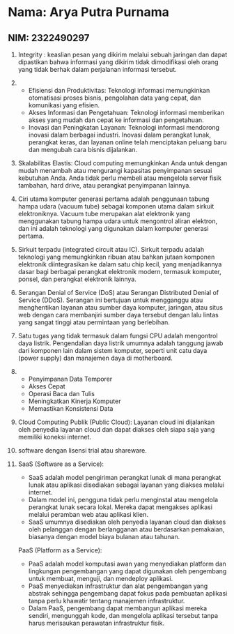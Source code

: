 # Nama: Arya Putra Purnama
## NIM: 2322490297

1. Integrity : keaslian pesan yang dikirim melalui sebuah jaringan dan dapat dipastikan bahwa informasi yang dikirim tidak dimodifikasi oleh orang yang tidak berhak dalam perjalanan informasi tersebut.

2. - Efisiensi dan Produktivitas: Teknologi informasi memungkinkan otomatisasi proses bisnis, pengolahan data yang cepat, dan komunikasi yang efisien.
   - Akses Informasi dan Pengetahuan: Teknologi informasi memberikan akses yang mudah dan cepat ke informasi dan pengetahuan. 
   - Inovasi dan Peningkatan Layanan: Teknologi informasi mendorong inovasi dalam berbagai industri. Inovasi dalam perangkat lunak, perangkat keras, dan layanan online telah menciptakan peluang baru dan mengubah cara bisnis 		  dijalankan. 

3. Skalabilitas Elastis: Cloud computing memungkinkan Anda untuk dengan mudah menambah atau mengurangi kapasitas penyimpanan sesuai kebutuhan Anda. Anda tidak perlu membeli atau mengelola server fisik tambahan, hard drive, atau perangkat penyimpanan lainnya. 

4. Ciri utama komputer generasi pertama adalah penggunaan tabung hampa udara (vacuum tube) sebagai komponen utama dalam sirkuit elektroniknya. Vacuum tube merupakan alat elektronik yang menggunakan tabung hampa udara untuk mengontrol aliran elektron, dan ini adalah teknologi yang digunakan dalam komputer generasi pertama.

5.  Sirkuit terpadu (integrated circuit atau IC). Sirkuit terpadu adalah teknologi yang memungkinkan ribuan atau bahkan jutaan komponen elektronik diintegrasikan ke dalam satu chip kecil, yang menjadikannya dasar bagi berbagai perangkat elektronik modern, termasuk komputer, ponsel, dan perangkat elektronik lainnya.

6.  Serangan Denial of Service (DoS) atau Serangan Distributed Denial of Service (DDoS). Serangan ini bertujuan untuk mengganggu atau menghentikan layanan atau sumber daya komputer, jaringan, atau situs web dengan cara membanjiri sumber daya tersebut dengan lalu lintas yang sangat tinggi atau permintaan yang berlebihan.

7. Satu tugas yang tidak termasuk dalam fungsi CPU adalah mengontrol daya listrik. Pengendalian daya listrik umumnya adalah tanggung jawab dari komponen lain dalam sistem komputer, seperti unit catu daya (power supply) dan manajemen daya di motherboard. 

8. - Penyimpanan Data Temporer
   - Akses Cepat
   - Operasi Baca dan Tulis
   - Meningkatkan Kinerja Komputer
   - Memastikan Konsistensi Data

9. Cloud Computing Publik (Public Cloud): Layanan cloud ini dijalankan oleh penyedia layanan cloud dan dapat diakses oleh siapa saja yang memiliki koneksi internet.

10.  software dengan lisensi trial atau shareware.

11. SaaS (Software as a Service):
	- SaaS adalah model pengiriman perangkat lunak di mana perangkat lunak atau aplikasi disediakan sebagai layanan yang diakses melalui internet.
	- Dalam model ini, pengguna tidak perlu menginstal atau mengelola perangkat lunak secara lokal. Mereka dapat mengakses aplikasi melalui peramban web atau aplikasi klien.
	- SaaS umumnya disediakan oleh penyedia layanan cloud dan diakses oleh pelanggan dengan berlangganan atau berdasarkan pemakaian, biasanya dengan model biaya bulanan atau tahunan.
  
    PaaS (Platform as a Service):
	- PaaS adalah model komputasi awan yang menyediakan platform dan lingkungan pengembangan yang dapat digunakan oleh pengembang untuk membuat, menguji, dan mendeploy aplikasi.
	- PaaS menyediakan infrastruktur dan alat pengembangan yang abstrak sehingga pengembang dapat fokus pada pembuatan aplikasi tanpa perlu khawatir tentang manajemen infrastruktur.
	- Dalam PaaS, pengembang dapat membangun aplikasi mereka sendiri, mengunggah kode, dan mengelola aplikasi tersebut tanpa harus merisaukan perawatan infrastruktur fisik.